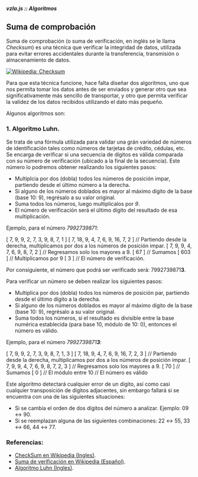 ##### vzla.js :: Algoritmos
## Suma de comprobación

Suma de comprobación (o suma de verificación, en inglés se le llama *Checksum*)
    es una técnica que verificar la integridad de datos, utilizada para evitar
    errores accidentales durante la transferencia, transmisión o almacenamiento
    de datos.

[![Wikipedia: Checksum](http://upload.wikimedia.org/wikipedia/commons/thumb/c/ce/Checksum.svg/330px-Checksum.svg.png)](http://en.wikipedia.org/wiki/File:Checksum.svg)

Para que esta técnica funcione, hace falta diseñar dos algoritmos, uno que nos permita
    tomar los datos antes de ser enviados y generar otro que sea significativamente
    más sencillo de transportar, y otro que permita verificar la validez de los datos
    recibidos utilizando el dato más pequeño.

Algunos algoritmos son:

### 1. Algoritmo Luhn.

Se trata de una fórmula utilizada para validar una grán variedad de números de identificación
    tales como números de tarjetas de crédito, cédulas, etc. Se encarga de verificar si una secuencia
    de dígitos es válida comparada con su número de verificación (ubicado a la final de la secuencia).
    Este número lo podremos obtener realizando los siguientes pasos:

- Multiplcia por dos (dobla) todos los números de posición impar, partiendo desde el último número
    a la derecha.
- Si alguno de los números doblados es mayor al máximo dígito de la base (base 10: 9), regrésalo a su
    valor original.
- Suma todos los números, luego multiplicalos por *9*.
- El número de verificación será el último dígito
    del resultado de esa multiplicación.

Ejemplo, para el número *7992739871*:

  [  7,  9,  9,  2,  7,  3,  9,  8,  7,  1 ]
  [  7, 18,  9,  4,  7,  6,  9, 16,  7,  2 ] // Partiendo desde la derecha, multiplicamos por dos a los números de posición impar.
  [  7,  9,  9,  4,  7,  6,  9,  8,  7,  2 ] // Regresamos solo los mayores a 9.
  [ 67 ] // Sumamos
  [ 603 ] // Multiplicamos por 9
  [ 3 ] // El número de verificación.

Por consiguiente, el número que podrá ser verificado será: 7992739871**3**.

Para verificar un número se deben realizar los siguientes pasos:

- Multiplica por dos (dobla) todos los números de posición par, partiendo desde el último dígito a la derecha.
- Si alguno de los números doblados es mayor al máximo dígito de la base (base 10: 9), regrésalo a su
    valor original.
- Suma todos los números, si el resultado es divisible entre la base numérica establecida
    (para base 10, módulo de 10: 0), entonces el número es válido.

Ejemplo, para el número *7992739871**3***:

  [  7,  9,  9,  2,  7,  3,  9,  8,  7,  1,  3 ]
  [  7, 18,  9,  4,  7,  6,  9, 16,  7,  2,  3 ] // Partiendo desde la derecha, multiplicamos por dos a los números de posición impar.
  [  7,  9,  9,  4,  7,  6,  9,  8,  7,  2,  3 ] // Regresamos solo los mayores a 9.
  [ 70 ] // Sumamos
  [ 0 ] // El módulo entre 10
  // El número es válido

Este algoritmo detectará cualquier error de un dígito, así como casi cualquier transposición
    de dígitos adjacentes, sin embargo fallará si se encuentra con una de las siguientes
    situaciones:

- Si se cambia el orden de dos dígitos del número a analizar. Ejemplo: 09 ↔ 90.
- Si se reemplazan alguna de las siguientes combinaciones: 22 ↔ 55, 33 ↔ 66, 44 ↔ 77.

### Referencias:

- [CheckSum en Wikipedia (Ingles)](http://en.wikipedia.org/wiki/Checksum).
- [Suma de verificación en Wikipedia (Español)](http://es.wikipedia.org/wiki/Suma_de_verificaci%C3%B3n).
- [Algoritmo Luhn (Ingles)](http://en.wikipedia.org/wiki/Luhn_algorithm).

